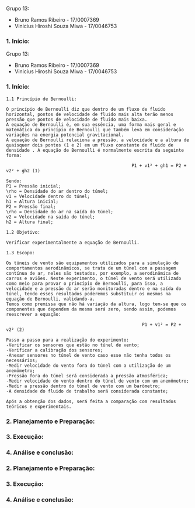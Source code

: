 Grupo 13:
- Bruno Ramos Ribeiro - 17/0007369
- Vinicius Hiroshi Souza Miwa - 17/0046753


### 1.	Início:
Grupo 13:
- Bruno Ramos Ribeiro - 17/0007369
- Vinicius Hiroshi Souza Miwa - 17/0046753


### 1.	Início:
    1.1 Princípio de Bernoulli:

	O princípio de Bernoulli diz que dentro de um fluxo de fluido horizontal, pontos de velocidade de fluido mais alta terão menos pressão que pontos de velocidade de fluido mais baixa.
	A equação de Bernoulli é, em sua essência, uma forma mais geral e matemática do princípio de Bernoulli que também leva em consideração variações na energia potencial gravitacional. 
	A equação de Bernoulli relaciona a pressão, a velocidade e a altura de quaisquer dois pontos (1 e 2) em um fluxo constante de fluido de densidade . A equação de Bernoulli é normalmente escrita da seguinte forma:

                                                    P1 + v1² + gh1 = P2 + v2² + gh2 (1)

    Sendo:
    P1 = Pressão inicial;
    \rho = Densidade do ar dentro do túnel;
    v1 = Velocidade dentro do túnel;
    h1 = Altura inicial;
    P2 = Pressão final;
    \rho = Densidade do ar na saída do túnel;
    v2 = Velocidade na saída do túnel;
    h2 = Altura final;

    1.2 Objetivo:
	
    Verificar experimentalmente a equação de Bernoulli.

    1.3 Escopo:

	Os túneis de vento são equipamentos utilizados para a simulação de comportamentos aerodinâmicos, se trata de um túnel com a passagem contínua de ar, neles são testados, por exemplo, a aerodinâmica de carros e aviões. Neste experimento, o túnel de vento será utilizado como meio para provar o princípio de Bernoulli, para isso, a velocidade e a pressão do ar serão monitoradas dentro e na saída do túnel, tendo esses resultados poderemos substituir os mesmos na equação de Bernoulli, validando-a.
	Temos como premissa que não há variação da altura, logo tem-se que os componentes que dependem da mesma será zero, sendo assim, podemos reescrever a equação:

                                                        P1 + v1² = P2 + v2² (2)

    Passo a passo para a realização do experimento:
    -Verificar os sensores que estão no túnel de vento;
    -Verificar a calibração dos sensores;
    -Anexar sensores no túnel de vento caso esse não tenha todos os necessários;
    -Medir velocidade do vento fora do túnel com a utilização de um anemômetro;
    -Pressão fora do túnel será considerada a pressão atmosférica;
    -Medir velocidade do vento dentro do túnel de vento com um anemômetro;
    -Medir a pressão dentro do túnel de vento com um barômetro; 
    -A densidade do fluido de trabalho será considerada constante; 

	Após a obtenção dos dados, será feita a comparação com resultados teóricos e experimentais. 

   
### 2.	Planejamento e Preparação:

### 3.	Execução:
 
### 4.	Análise e conclusão:


### 2.	Planejamento e Preparação:

### 3.	Execução:

### 4.	Análise e conclusão:
